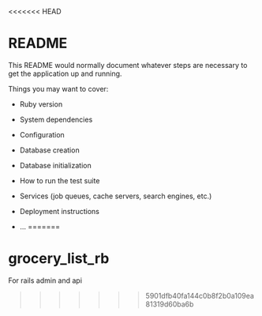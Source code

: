 <<<<<<< HEAD
# README

This README would normally document whatever steps are necessary to get the
application up and running.

Things you may want to cover:

* Ruby version

* System dependencies

* Configuration

* Database creation

* Database initialization

* How to run the test suite

* Services (job queues, cache servers, search engines, etc.)

* Deployment instructions

* ...
=======
# grocery_list_rb
For rails admin and api
>>>>>>> 5901dfb40fa144c0b8f2b0a109ea81319d60ba6b
